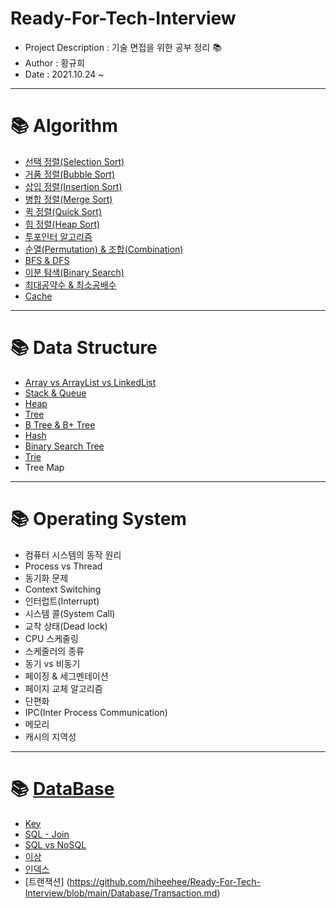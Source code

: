 # Ready-For-Tech-Interview  
* Project Description : 기술 면접을 위한 공부 정리 📚️
* Author : 황규희  
* Date : 2021.10.24 ~  
------------------------------------------------
# 📚️ Algorithm 
* [선택 정렬(Selection Sort)](https://github.com/hiheehee/Ready-For-Tech-Interview/blob/main/Algorithm/Sort/Selection%20sort.md)
* [거품 정렬(Bubble Sort)](https://github.com/hiheehee/Ready-For-Tech-Interview/blob/main/Algorithm/Sort/Bubble%20Sort.md)
* [삽입 정렬(Insertion Sort)](https://github.com/hiheehee/Ready-For-Tech-Interview/blob/main/Algorithm/Sort/Insertion%20Sort.md)
* [병합 정렬(Merge Sort)](https://github.com/hiheehee/Ready-For-Tech-Interview/blob/main/Algorithm/Sort/Merge%20Sort.md)
* [퀵 정렬(Quick Sort)](https://github.com/hiheehee/Ready-For-Tech-Interview/blob/main/Algorithm/Sort/Quick%20Sort.md)
* [힙 정렬(Heap Sort)](https://github.com/hiheehee/Ready-For-Tech-Interview/blob/main/Algorithm/Sort/Heap%20Sort.md)
* [투포인터 알고리즘](https://github.com/hiheehee/Ready-For-Tech-Interview/blob/main/Algorithm/Two%20Pointers.md)
* [순열(Permutation) & 조합(Combination)](https://github.com/hiheehee/Ready-For-Tech-Interview/blob/main/Algorithm/Permutation%20%26%20Combination.md)
* [BFS & DFS](https://github.com/hiheehee/Ready-For-Tech-Interview/blob/main/Algorithm/BFS%20%26%20DFS.md)
* [이분 탐색(Binary Search)](https://github.com/hiheehee/Ready-For-Tech-Interview/blob/main/Algorithm/Binary%20Search.md)
* [최대공약수 & 최소공배수](https://github.com/hiheehee/Ready-For-Tech-Interview/blob/main/Algorithm/GCD%20%26%20LCM.md)
* [Cache](https://github.com/hiheehee/Ready-For-Tech-Interview/blob/main/Algorithm/Cache.md)
------------------------------------------------
# 📚️ Data Structure
* [Array vs ArrayList vs LinkedList](https://github.com/hiheehee/Ready-For-Tech-Interview/blob/main/Data%20Structure/Array%20vs%20Dynamic%20Array%20vs%20LinkedList.md)
* [Stack & Queue](https://github.com/hiheehee/Ready-For-Tech-Interview/blob/main/Data%20Structure/Stack%20%26%20Queue.md)
* [Heap](https://github.com/hiheehee/Ready-For-Tech-Interview/blob/main/Data%20Structure/Heap.md)
* [Tree](https://github.com/hiheehee/Ready-For-Tech-Interview/blob/main/Data%20Structure/Tree.md)
* [B Tree & B+ Tree](https://github.com/hiheehee/Ready-For-Tech-Interview/blob/main/Data%20Structure/B%20Tree%20%26%20B%2B%20Tree.md)
* [Hash](https://github.com/hiheehee/Ready-For-Tech-Interview/blob/main/Data%20Structure/Hash.md)
* [Binary Search Tree](https://github.com/hiheehee/Ready-For-Tech-Interview/blob/main/Data%20Structure/Binary%20Search%20Tree.md)
* [Trie](https://github.com/hiheehee/Ready-For-Tech-Interview/blob/main/Data%20Structure/Trie.md)
* Tree Map
------------------------------------------------
# 📚️ Operating System
* 컴퓨터 시스템의 동작 원리
* Process vs Thread
* 동기화 문제
* Context Switching
* 인터럽트(Interrupt)
* 시스템 콜(System Call)
* 교착 상태(Dead lock)
* CPU 스케줄링
* 스케줄러의 종류
* 동기 vs 비동기
* 페이징 & 세그멘테이션
* 페이지 교체 알고리즘
* 단편화
* IPC(Inter Process Communication)
* 메모리
* 캐시의 지역성
------------------------------------------------
# 📚️ [DataBase](https://github.com/hiheehee/Ready-For-Tech-Interview/tree/main/Database)
* [Key]( https://github.com/hiheehee/Ready-For-Tech-Interview/blob/main/Database/Key.md)
* [SQL - Join]( https://github.com/hiheehee/Ready-For-Tech-Interview/blob/main/Database/SQL%20Join.md)
* [SQL vs NoSQL]( https://github.com/hiheehee/Ready-For-Tech-Interview/blob/main/Database/SQL%20vs%20NoSQL.md)
* [이상]( https://github.com/hiheehee/Ready-For-Tech-Interview/blob/main/Database/Anomaly.md)
* [인덱스]( https://github.com/hiheehee/Ready-For-Tech-Interview/blob/main/Database/INDEX.md)
* [트랜잭션] (https://github.com/hiheehee/Ready-For-Tech-Interview/blob/main/Database/Transaction.md)

